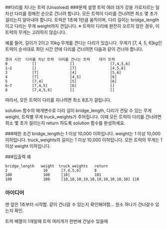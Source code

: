 ##다리를 지나는 트럭 (Unsolved)
###문제 설명
트럭 여러 대가 강을 가로지르는 일 차선 다리를 정해진 순으로 건너려 합니다. 
모든 트럭이 다리를 건너려면 최소 몇 초가 걸리는지 알아내야 합니다. 
트럭은 1초에 1만큼 움직이며, 다리 길이는 bridge_length이고 다리는 무게 weight까지 견딥니다.
※ 트럭이 다리에 완전히 오르지 않은 경우, 이 트럭의 무게는 고려하지 않습니다.

예를 들어, 길이가 2이고 10kg 무게를 견디는 다리가 있습니다. 
무게가 [7, 4, 5, 6]kg인 트럭이 순서대로 최단 시간 안에 다리를 건너려면 다음과 같이 건너야 합니다.

```
경과 시간  다리를 지난 트럭  다리를 건너는 트럭    대기 트럭
0           []               []                [7,4,5,6]
1~2         []               [7]               [4,5,6]
3           [7]              [4]               [5,6]
4           [7]              [4,5]             [6]
5           [7,4]            [5]               [6]
6~7         [7,4,5]          [6]               []
8           [7,4,5,6]        []                []
```

따라서, 모든 트럭이 다리를 지나려면 최소 8초가 걸립니다.

solution 함수의 매개변수로 다리 길이 bridge_length, 다리가 견딜 수 있는 무게 weight, 트럭별 무게 truck_weights가 주어집니다. 
이때 모든 트럭이 다리를 건너려면 최소 몇 초가 걸리는지 return 하도록 solution 함수를 완성하세요.

###제한 조건
bridge_length는 1 이상 10,000 이하입니다.
weight는 1 이상 10,000 이하입니다.
truck_weights의 길이는 1 이상 10,000 이하입니다.
모든 트럭의 무게는 1 이상 weight 이하입니다.

###입출력 예
```
bridge_length	weight	truck_weights	return
2                10      [7,4,5,6]      8
100              100     [10]           101
100              100     [10,10,10,10,10,10,10,10,10,10] 110
```


### 아이디어
맨 앞은 1초부터 시작함.
같이 건너갈 수 있는지 확인해야함...
원소 하나가 건너갈수 있는지 확인.

트럭 배열이 1개일때
트럭 여러개가 한번에 건널수 있을때



